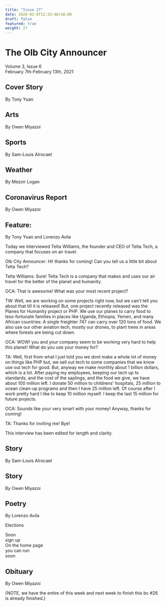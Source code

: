 ```yaml
---
title: "Issue 27"
date: 2020-03-8T12:33:46+10:00
draft: false
featured: true
weight: 27
---
```


# The Olb City Announcer
Volume 3, Issue 6    
February 7th-February 13th, 2021

## Cover Story
By Tony Yuan



## Arts
By Owen Miyazoi



## Sports
By Sam-Louis Alrocaet



## Weather
By Mezoir Logan



## Coronavirus Report
By Owen Miyazoi



## Feature:
By Tony Yuan and Lorenzo Avila

Today we interviewed Telta Williams, the founder and CEO of Telta Tech, a company that focuses on air travel.

Olb City Announcer: Hi! thanks for coming! Can you tell us a little bit about Telta Tech?

Telta Williams: Sure! Telta Tech is a company that makes and uses our air travel for the better of the planet and humanity.

OCA: That is awesome! What was your most recent project?

TW: Well, we are working on some projects right now, but we can't tell you about that till it is released! But, one project recently released was the Planes for Humanity project or PHP. We use our planes to carry food to less-fortunate families in places like Uganda, Ethiopia, Yemen, and many African countries: A single freighter 747 can carry over 120 tons of food. We also use our other aviation tech, mostly our drones, to plant trees in areas where forests are being cut down. 

OCA: WOW! you and your company seem to be working very hard to help this planet! What do you use your money for?

TA: Well, first from what I just told you we dont make a whole lot of money on things like PHP but, we sell out tech to some companies that we know use out tech for good. But, anyway we make monthly about 1 billion dollars, which is a lot. After paying my employees, keeping our tech up to standards, and the cost of the saplings, and the food we give, we have about 100 million left. I donate 50 million to childrens' hospitals, 25 million to ocean clean-up programs and then I have 25 million left. Of course after I work pretty hard I like to keep 10 million myself. I keep the last 15 million for future projects.

OCA: Sounds like your very smart with your money! Anyway, thanks for coming!

TA: Thanks for inviting me! Bye!

This interview has been edited for length and clarity.

## Story
By Sam-Louis Alrocaet



## Story
By Owen Miyazoi



## Poetry
By Lorenzo Avila

Elections

Soon    
sign up    
On the home page    
you can run    
soon    

## Obituary
By Owen Miyazoi



{NOTE, we have the entire of this week and next week to finish this bc #26 is already finished.}
